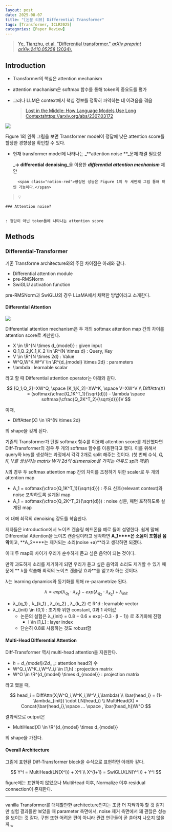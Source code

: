 ```yaml
---
layout: post
date: 2025-08-07
title: "[논문 리뷰] Differential Transformer"
tags: [Transformer, ICLR2025]
categories: [Paper Review]
---
```


> [Ye, Tianzhu, et al. "Differential transformer." ](https://arxiv.org/abs/2410.05258)[_arXiv preprint arXiv:2410.05258_](https://arxiv.org/abs/2410.05258)[ (2024).](https://arxiv.org/abs/2410.05258)



## Introduction

- Transformer의 핵심은 attention mechanism
- attention machanism은 softmax 함수를 통해 token의 중요도를 평가
- 그러나 LLM은 context에서 핵심 정보를 정확히 파악하는 데 어려움을 겪음

	> [Lost in the Middle: How Language Models Use Long Contextshttps://arxiv.org/abs/2307.03172](https://arxiv.org/abs/2307.03172)


![](https://prod-files-secure.s3.us-west-2.amazonaws.com/542b861c-36a8-4051-84e5-8804b6728dba/9083ea56-691a-4752-ae26-47f403431ac8/image.png?X-Amz-Algorithm=AWS4-HMAC-SHA256&X-Amz-Content-Sha256=UNSIGNED-PAYLOAD&X-Amz-Credential=ASIAZI2LB4665WYHDHPJ%2F20250908%2Fus-west-2%2Fs3%2Faws4_request&X-Amz-Date=20250908T040103Z&X-Amz-Expires=3600&X-Amz-Security-Token=IQoJb3JpZ2luX2VjEEgaCXVzLXdlc3QtMiJHMEUCIQDPH2DzZDTyH%2BZcB%2B28nO53C5b1Cuv1%2B%2F3bfan7E7%2FQfQIgTy%2FMJ9OVipfkmrz8LVNwNPjDsxiSobWJ5B%2BPqXIXeOAqiAQIsf%2F%2F%2F%2F%2F%2F%2F%2F%2F%2FARAAGgw2Mzc0MjMxODM4MDUiDH%2BY62He9nfsE0ffyCrcA0AlbE5D%2Bow5uEKwOmVnnZ56PqKPAcae0v2gqi%2BuBohQ0eJ9cClFVTvPpJMfkKnMnN5K3eoju2czmnxLst6CPsabwlapCVNHKSZhGq%2Fy0DxOw%2FdznbnUTpBo1OZfYZffQLD7jJtahFJaUYyvyZvpRbGwBU8EyrfreY%2F3rU%2FA5ddAKiyMq6AVIJy1hRfI6wPrIODS%2Fq5CrB5WU1aKEh1QDsoGOqwB7B9%2BxIpiyQO23IG%2BuPi6Y3AUs0OWelEFZhstBKEH6YojR2Idm8GLnzguDfAvMMR3izo7ZPR3jShZEjHJRmGDSjpCzLG5JClwcheE4SK7C6Jf024S%2FjwGnQvigT%2FkBTVl5qeZPA9eemFS7yeSz3nE13pnQeNzUf6jO6vEWEhKShumys9hfeNL%2BuujEd59zhDjLKDzqocgGz0h3xFJT4WoAs4ob5WYLFhcGGyyJCHP1jfaPWRcAEsKQDZJsrQ9kozEqPQrUqAA5e2xI9W1JCUKiuWAJkpxyWrZIxLoZvcxQyt53Jq4UxeNgTxM9eZJTWKvXZ75zGmUD4WvJFdFEt3IgaleqTOWZXQrf%2FMjOhfj7I7%2FudgdlE98x4%2F9faGfngAKx%2BN5bMA8MKzPrmBV%2F2tcLWBy8umAdxTzMLS6%2BMUGOqUBBTMceQklzI%2Fl%2BVgrSraY5OZHasGOE970V%2B3IOM3X%2BfH8jQ28fN0E0O7p7dqXEEdOxh1Ubxw7FVMKaWiE6uLwO6ZkZS0Eu2Le7POrzuAYWKpCZcB53nynVbBGow8kkWVczSQ3AjGjk3hNK8dNNx7TuaYSDPY0eotrznpsl08I5VtTwBantJxJxzRHq%2Fc5lwM%2FGNKpYj35NZNDCd9Lbv7BCDtv51mw&X-Amz-Signature=bfa39e2b71880693fcc24f59d72fd7d7598a395e1651d2b993170c9367e7d324&X-Amz-SignedHeaders=host&x-amz-checksum-mode=ENABLED&x-id=GetObject)


Figure 1의 왼쪽 그림을 보면 Transformer model이 정답에 낮은 attention score를 할당한 경향성을 확인할 수 있다.

- 현재 transformer model에 나타나는 _**attention noise **_문제 해결 필요성

	_**→ differential denoising**_을 이용한 _**differential attention mechanism**_ 제안


		<span class="notion-red">향상된 성능은 Figure 1의 두 세번째 그림 통해 확인 가능하다.</span>


> 💡 


	### Attention noise?


	: 정답이 아닌 token들에 나타나는 attention score



## Methods



### Differential-Transformer


기존 Transforme architecture와의 주된 차이점은 아래와 같다.

- Differential attention module
- pre-RMSNorm
- SwiGLU activation function

pre-RMSNorm과 SwiGLU의 경우 LLaMA에서 채택한 방법이라고 소개한다.



#### Differential Attention


![](https://prod-files-secure.s3.us-west-2.amazonaws.com/542b861c-36a8-4051-84e5-8804b6728dba/116d70b2-1963-4810-9167-f4c7d8a06e8f/image.png?X-Amz-Algorithm=AWS4-HMAC-SHA256&X-Amz-Content-Sha256=UNSIGNED-PAYLOAD&X-Amz-Credential=ASIAZI2LB4665WYHDHPJ%2F20250908%2Fus-west-2%2Fs3%2Faws4_request&X-Amz-Date=20250908T040103Z&X-Amz-Expires=3600&X-Amz-Security-Token=IQoJb3JpZ2luX2VjEEgaCXVzLXdlc3QtMiJHMEUCIQDPH2DzZDTyH%2BZcB%2B28nO53C5b1Cuv1%2B%2F3bfan7E7%2FQfQIgTy%2FMJ9OVipfkmrz8LVNwNPjDsxiSobWJ5B%2BPqXIXeOAqiAQIsf%2F%2F%2F%2F%2F%2F%2F%2F%2F%2FARAAGgw2Mzc0MjMxODM4MDUiDH%2BY62He9nfsE0ffyCrcA0AlbE5D%2Bow5uEKwOmVnnZ56PqKPAcae0v2gqi%2BuBohQ0eJ9cClFVTvPpJMfkKnMnN5K3eoju2czmnxLst6CPsabwlapCVNHKSZhGq%2Fy0DxOw%2FdznbnUTpBo1OZfYZffQLD7jJtahFJaUYyvyZvpRbGwBU8EyrfreY%2F3rU%2FA5ddAKiyMq6AVIJy1hRfI6wPrIODS%2Fq5CrB5WU1aKEh1QDsoGOqwB7B9%2BxIpiyQO23IG%2BuPi6Y3AUs0OWelEFZhstBKEH6YojR2Idm8GLnzguDfAvMMR3izo7ZPR3jShZEjHJRmGDSjpCzLG5JClwcheE4SK7C6Jf024S%2FjwGnQvigT%2FkBTVl5qeZPA9eemFS7yeSz3nE13pnQeNzUf6jO6vEWEhKShumys9hfeNL%2BuujEd59zhDjLKDzqocgGz0h3xFJT4WoAs4ob5WYLFhcGGyyJCHP1jfaPWRcAEsKQDZJsrQ9kozEqPQrUqAA5e2xI9W1JCUKiuWAJkpxyWrZIxLoZvcxQyt53Jq4UxeNgTxM9eZJTWKvXZ75zGmUD4WvJFdFEt3IgaleqTOWZXQrf%2FMjOhfj7I7%2FudgdlE98x4%2F9faGfngAKx%2BN5bMA8MKzPrmBV%2F2tcLWBy8umAdxTzMLS6%2BMUGOqUBBTMceQklzI%2Fl%2BVgrSraY5OZHasGOE970V%2B3IOM3X%2BfH8jQ28fN0E0O7p7dqXEEdOxh1Ubxw7FVMKaWiE6uLwO6ZkZS0Eu2Le7POrzuAYWKpCZcB53nynVbBGow8kkWVczSQ3AjGjk3hNK8dNNx7TuaYSDPY0eotrznpsl08I5VtTwBantJxJxzRHq%2Fc5lwM%2FGNKpYj35NZNDCd9Lbv7BCDtv51mw&X-Amz-Signature=5fc239ac3eb94921a2219ac1e1acc9dbd054358408a8a6b4b6d32fc400028650&X-Amz-SignedHeaders=host&x-amz-checksum-mode=ENABLED&x-id=GetObject)


Differential attention mechanism은 두 개의 softmax attention map 간의 차이를 attention score로 계산한다.

- X \in \R^{N \times d\_{model}} : given input
- Q\_1,Q\_2,K\_1,K\_2 \in \R^{N \times d} : Query, Key
- V \in \R^{N \times 2d} : Value
- W^Q,W^K,W^V \in \R^{d\_{model} \times 2d} : parameters
- \lambda : learnable scalar

라고 할 때 Differential attention operator는 아래와 같다.


$$
[Q_1;Q_2]=XW^Q, \space [K_1;K_2]=XW^K, \space V=XW^V \\
DiffAttn(X) = (softmax(\cfrac{Q_1K^T_1}{\sqrt{d}}) - \lambda \space softmax(\cfrac{Q_2K^T_2}{\sqrt{d}}))V
$$


이때,

- DiffAtten(X) \in \R^{N \times 2d}

의 shape을 갖게 된다.


기존의 Transformer가 단일 softmax 함수를 이용해 attention score를 계산했다면 Diff-Transformer의 경우 두 개의 softmax 함수를 이용한다고 했다. 이를 위해서 query와 key를 생성하는 과정에서 각각 2개로 split 해주는 것이다. <span class="notion-red">(첫 번째 수식, </span><span class="notion-red">_Q, K, V를 생성하는 matrix W가 2d의 dismension을 가지는 이유도 split 때문_</span><span class="notion-red">)</span>


 λ의 경우 두 softmax attention map 간의 차이를 조정하기 위한 scaler로 두 개의 attention map

- A\_1 = softmax(\cfrac{Q\_1K^T\_1}{\sqrt{d}}) : 주요 신호(relevant context)와 noise 포착하도록 설계된 map
- A\_1 = softmax(\cfrac{Q\_2K^T\_2}{\sqrt{d}}) : noise 성분, 패턴 포착하도록 설계된 map 

에 대해 최적의 denoising 강도를 학습한다.


저자들은 introduction에서 노이즈 캔슬링 헤드폰을 예로 들어 설명한다. 쉽게 말해 Differential Attention을 노이즈 캔슬링이라고 생각하면 **A\_1****은 소음이 포함된 음악**이고, **A\_2****는 제거되는 소리(noise +a)**라고 생각하면 되겠다. 


이때 두 map의 차이가 우리가 순수하게 듣고 싶은 음악이 되는 것이다. 


만약 과도하게 소리를 제거하게 되면 우리가 듣고 싶은 음악의 소리도 제거할 수 있기 때문에 ** λ를 학습해 최적의 노이즈 캔슬링 효과**를 얻고자 하는 것이다.


λ는 learning dynamics와 동기화를 위해 re-parametrize 된다.


$$
\lambda = exp(\lambda_{q_1} \cdot \lambda_{k_1}) - exp(\lambda_{q_2} \cdot \lambda_{k_2}) + \lambda_{init}
$$

- λ\_{q\_1} , λ\_{k\_1} , λ\_{q\_2} , λ\_{k\_2} ∈ R^d : learnable vector
- λ\_{init} \in (0,1) : 초기화 위한 constant, 0과 1 사이값
	- 논문의 실험은 λ\_{init} = 0.8 − 0.6 × exp(−0.3 · (l − 1)) 로 초기화해 진행
		- l \in [1,L] : layer index
	- 단순히 0.8로 사용하는 것도 robust함


#### **Multi-Head Differential Attention**


Diff-Transformer 역시 multi-head attention을 지원한다.

- _h = d\_{model}/2d__ _: attention head의 수
- W^Q\_i,W^K\_i,W^V\_i,i \in [1,h] : projection matrix
- W^O \in \R^{d\_{model} \times d\_{model}} : projection matrix

라고 했을 때,


$$
head_i = DiffAttn(X;W^Q_i,W^K_i,W^V_i,\lambda) \\
\bar{head_i} = (1-\lambda_{init}) \cdot LN(head_i) \\
MultiHead(X) = Concat(\bar{head_i},\space ... \space , \bar{head_h})W^O
$$


결과적으로 output은

- MultiHead(X) \in \R^{d\_{model} \times d\_{model}}

의 shape을 가진다.



#### Overall Architecture


그림에 표현된 Diff-Transformer block을 수식으로 표현하면 아래와 같다.


$$
Y^l = MultiHead(LN(X^l)) + X^l \\
X^{l+1} = SwiGLU(LN(Y^l)) + Y^l
$$


figure에는 표현하지 않았으나 MultiHead 이후, Normalize 이후 residual connection이 존재한다.


---


vanilla Transformer를 대체할만한 architecture인지는 조금 더 지켜봐야 할 것 같지만 실험 결과들만 보았을 때 parameter 측면에서, noise 제거 측면에서 꽤 괜찮은 성능을 보이는 것 같다. 구현 또한 어려운 편이 아니라 관련 연구들이 곧 쏟아져 나오지 않을까,,,

